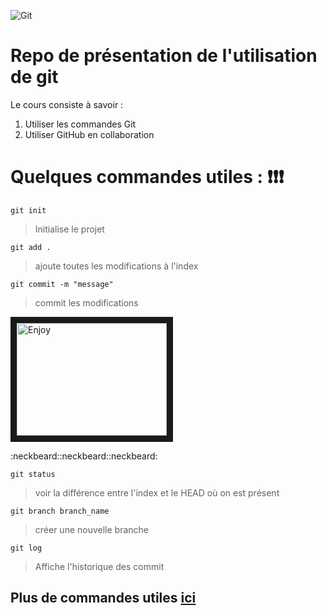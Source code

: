 ![Git](https://git-scm.com/images/logos/downloads/Git-Logo-2Color.png)
# Repo de présentation de l'utilisation de **git**
Le cours consiste à savoir :




1. Utiliser les commandes Git
2. Utiliser GitHub en collaboration



# Quelques commandes utiles : :exclamation::exclamation::exclamation:

`git init` 
> Initialise le projet

`git add .`
> ajoute toutes les modifications à l'index

`git commit -m "message"` 
> commit les modifications

<a href="https://www.youtube.com/watch?v=V6Zo68uQPqE"><img src="https://assets-cdn.github.com/images/modules/open_graph/github-mark.png" 
alt="Enjoy" width="240" height="180" border="10" /></a>

:neckbeard::neckbeard::neckbeard:


`git status`
> voir la différence entre l'index et le HEAD où on est présent

`git branch branch_name`
> créer une nouvelle branche


`git log` 
> Affiche l'historique des commit

## Plus de commandes utiles [ici](https://gist.github.com/aquelito/8596717)


